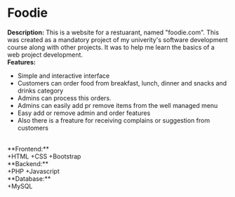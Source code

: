 # Foodie
**Description:** This is a website for a restuarant, named "foodie.com". This was created as a mandatory project of my univerity's software development course along with other projects. It was to help me learn the basics of a web project development. <br/>
**Features:** <br/>
+ Simple and interactive interface
+ Customers can order food from breakfast, lunch, dinner and snacks and drinks category
+ Admins can process this orders.
+ Admins can easily add pr remove items from the well managed menu
+ Easy add or remove admin and order features
+ Also there is a freature for receiving complains or suggestion from customers
<br/>
**Frontend:** <br/>
  +HTML
  +CSS
  +Bootstrap
<br>
**Backend:** <br/>
  +PHP
  +Javascript
<br/>
**Database:** <br/>
  +MySQL
